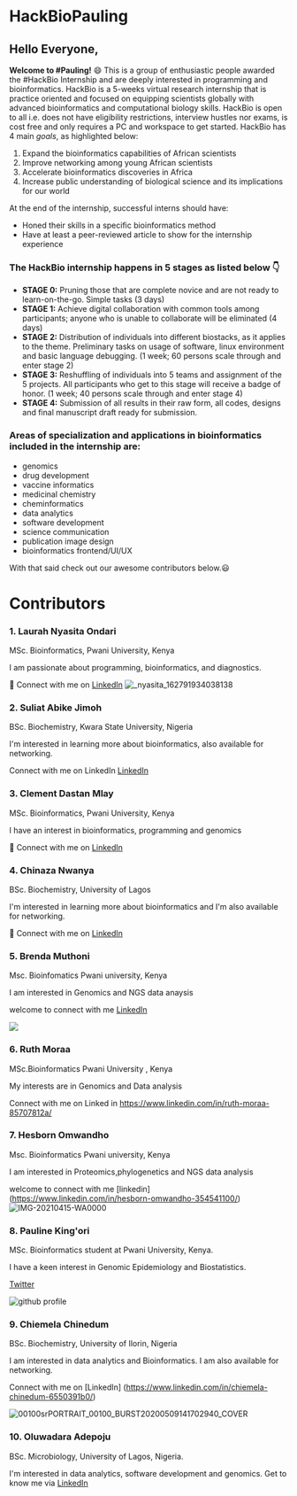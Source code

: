 
# HackBioPauling

## Hello Everyone,
**Welcome to #Pauling!** :smile:
This is a group of enthusiastic people awarded the #HackBio Internship and are deeply interested in programming and bioinformatics.
HackBio is a 5-weeks virtual research internship that is practice oriented and focused on equipping scientists globally with advanced bioinformatics and computational biology skills. HackBio is open to all i.e. does not have eligibility restrictions, interview hustles nor exams, is cost free and only requires a PC and workspace to get started.
HackBio has 4 main _goals_, as highlighted below:
1.    Expand the bioinformatics capabilities of African scientists 
2.    Improve networking among young African scientists 
3.    Accelerate bioinformatics discoveries in Africa 
4.    Increase public understanding of biological science and its implications for our world

At the end of the internship, successful interns should have: 
+ Honed their skills in a specific bioinformatics method 
+ Have at least a peer-reviewed article to show for the internship experience

### The HackBio internship happens in 5 stages as listed below :point_down:
+	**STAGE 0:** Pruning those that are complete novice and are not ready to learn-on-the-go. Simple tasks (3 days) 
+	**STAGE 1:** Achieve digital collaboration with common tools among participants; anyone who is unable to collaborate will be eliminated (4 days) 
+	**STAGE 2:** Distribution of individuals into different biostacks, as it applies to the theme. Preliminary tasks on usage of software, linux environment and basic language debugging. (1 week; 60 persons scale through and enter stage 2) 
+	**STAGE 3:** Reshuffling of individuals into 5 teams and assignment of the 5 projects. All participants who get to this stage will receive a badge of honor. (1 week; 40 persons scale through and enter stage 4) 
+	**STAGE 4:** Submission of all results in their raw form, all codes, designs and final manuscript draft ready for submission.
 
### Areas of specialization and applications in bioinformatics included in the internship are:
+	genomics 
+	drug development 
+	vaccine informatics
+	medicinal chemistry 
+	cheminformatics 
+	data analytics 
+	software development 
+	science communication 
+	publication image design 
+	bioinformatics frontend/UI/UX

With that said check out our awesome contributors below.:smiley:

# Contributors
### 1.    Laurah Nyasita Ondari

MSc. Bioinformatics, Pwani University, Kenya

I am passionate about programming, bioinformatics, and diagnostics.

:speech_balloon: Connect with me on [LinkedIn](https://www.linkedin.com/in/laurah-ondari-749175b6/)
![_nyasita_162791934038138](https://user-images.githubusercontent.com/72727098/127984473-b783147f-0267-40e8-a9cc-f8fda742efbb.jpg)

### 2. Suliat Abike Jimoh

BSc. Biochemistry, Kwara State University, Nigeria

I'm interested in learning more about bioinformatics, also available for networking.

Connect with me on LinkedIn [LinkedIn](https://www.linkedin.com/in/suliat-abike-jimoh-362b0384/)


### 3.    Clement Dastan Mlay

MSc. Bioinformatics, Pwani University, Kenya

I have an interest in bioinformatics, programming and genomics

:link: Connect with me on [LinkedIn](https://www.linkedin.com/in/clement-mlay-5821a6134/)


### 4. Chinaza Nwanya 
BSc. Biochemistry, University of Lagos 

I'm interested in learning more about bioinformatics and I'm also available for networking.

:link: Connect with me on [LinkedIn](https://www.linkedin.com/in/chinaza-nwanya-5261a6161/)


### 5. Brenda Muthoni 

Msc. Bioinfomatics Pwani university, Kenya

I am interested in Genomics and NGS data anaysis

welcome to connect with me [LinkedIn](https://www.linkedin.com/in/brenda-muthoni-9390b6a6/)

![ ](https://user-images.githubusercontent.com/67633694/127954727-6eae2722-39d5-4c93-b5b1-fbce7b5fa77e.jpg)


### 6. Ruth Moraa

MSc.Bioinformatics Pwani University , Kenya

My interests are in Genomics and Data analysis

Connect with me on Linked in https://www.linkedin.com/in/ruth-moraa-85707812a/


### 7. Hesborn Omwandho

Msc. Bioinformatics Pwani university, Kenya

I am interested in Proteomics,phylogenetics and NGS data analysis

welcome to connect with me [linkedin] (https://www.linkedin.com/in/hesborn-omwandho-354541100/)
![IMG-20210415-WA0000](https://user-images.githubusercontent.com/72735085/127998372-91e8963c-b233-4f5b-9bcc-5e6b21733d10.jpg)


### 8. Pauline King'ori

MSc. Bioinformatics student at Pwani University, Kenya.

I have a keen interest in Genomic Epidemiology and Biostatistics.

[Twitter](https://twitter.com/paulah_kings)

![github profile](https://user-images.githubusercontent.com/61578503/127986353-6080c57c-f57c-4498-9a54-05f262da6dda.jpg)

### 9. Chiemela Chinedum

BSc. Biochemistry, University of Ilorin, Nigeria

I am interested in data analytics and Bioinformatics. I am also available for networking.

Connect with me on [LinkedIn] (https://www.linkedin.com/in/chiemela-chinedum-6550391b0/)

![00100srPORTRAIT_00100_BURST20200509141702940_COVER](https://user-images.githubusercontent.com/85451313/127993593-3e4e2e48-de75-43ea-9863-113699bed1c5.jpg)
### 10. Oluwadara Adepoju 
BSc. Microbiology, University of Lagos, Nigeria.

I'm interested in data analytics, software development and genomics.
Get to know me via [LinkedIn](https://www.linkedin.com/in/oluwadara-adepoju-279985162)
